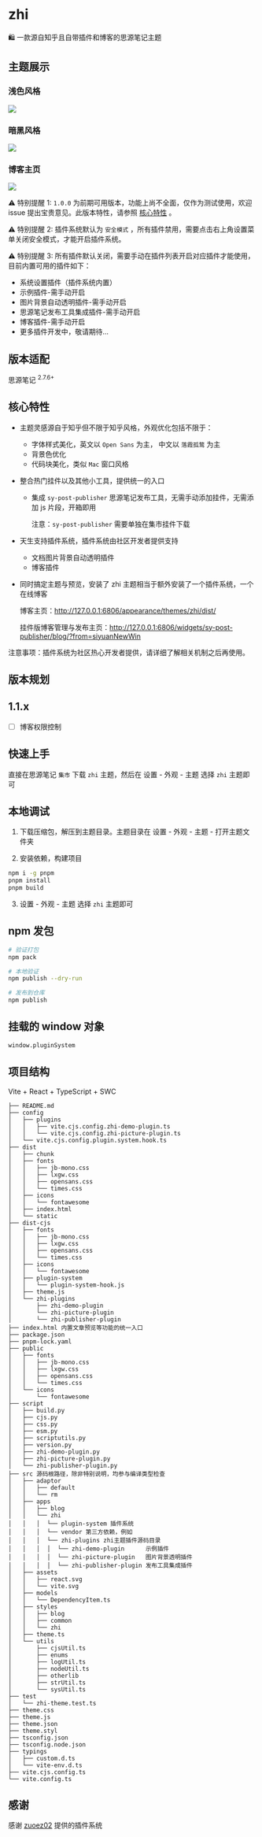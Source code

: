 # zhi

🛍️ 一款源自知乎且自带插件和博客的思源笔记主题

## 主题展示

### 浅色风格

![](https://static.terwergreen.com/test/202303050157804.png)

### 暗黑风格

![](https://static.terwergreen.com/test/202303050156263.png)

### 博客主页

![](https://static.terwergreen.com/test/202303052323466.png)

⚠️ 特别提醒 1: `1.0.0` 为前期可用版本，功能上尚不全面，仅作为测试使用，欢迎 issue
提出宝贵意见。此版本特性，请参照 [核心特性](#核心特性) 。

⚠️ 特别提醒 2: 插件系统默认为 `安全模式` ，所有插件禁用，需要点击右上角设置菜单关闭安全模式，才能开启插件系统。

⚠️ 特别提醒 3: 所有插件默认关闭，需要手动在插件列表开启对应插件才能使用，目前内置可用的插件如下：

- 系统设置插件（插件系统内置）
- 示例插件-需手动开启
- 图片背景自动透明插件-需手动开启
- 思源笔记发布工具集成插件-需手动开启
- 博客插件-需手动开启
- 更多插件开发中，敬请期待...

## 版本适配

思源笔记 <sup>2.7.6+</sup>

## 核心特性

- 主题灵感源自于知乎但不限于知乎风格，外观优化包括不限于：

  - 字体样式美化，英文以 `Open Sans` 为主， 中文以 `落霞孤鹜` 为主
  - 背景色优化
  - 代码块美化，类似 `Mac` 窗口风格

- 整合热门挂件以及其他小工具，提供统一的入口

  - 集成 `sy-post-publisher` 思源笔记发布工具，无需手动添加挂件，无需添加 js 片段，开箱即用

    注意：`sy-post-publisher` 需要单独在集市挂件下载

- 天生支持插件系统，插件系统由社区开发者提供支持

  - 文档图片背景自动透明插件
  - 博客插件

- 同时搞定主题与预览，安装了 zhi 主题相当于额外安装了一个插件系统，一个在线博客

  博客主页：http://127.0.0.1:6806/appearance/themes/zhi/dist/

  挂件版博客管理与发布主页：http://127.0.0.1:6806/widgets/sy-post-publisher/blog/?from=siyuanNewWin

注意事项：插件系统为社区热心开发者提供，请详细了解相关机制之后再使用。

## 版本规划

## 1.1.x

- [ ] 博客权限控制

## 快速上手

直接在思源笔记 `集市` 下载 `zhi` 主题，然后在 <kbd>设置</kbd> - <kbd>外观</kbd> - <kbd>主题</kbd> 选择 `zhi` 主题即可

## 本地调试

1. 下载压缩包，解压到主题目录。主题目录在 <kbd>设置</kbd> - <kbd>外观</kbd> - <kbd>主题</kbd> - <kbd>打开主题文件夹</kbd>

2. 安装依赖，构建项目

```bash
npm i -g pnpm
pnpm install
pnpm build
```

3. <kbd>设置</kbd> - <kbd>外观</kbd> - <kbd>主题</kbd> 选择 `zhi` 主题即可

## npm 发包

```bash
# 验证打包
npm pack

# 本地验证
npm publish --dry-run

# 发布到仓库
npm publish
```

## 挂载的 window 对象

```bash
window.pluginSystem
```

## 项目结构

Vite + React + TypeScript + SWC

```
├── README.md
├── config
│   ├── plugins
│   │   ├── vite.cjs.config.zhi-demo-plugin.ts
│   │   └── vite.cjs.config.zhi-picture-plugin.ts
│   └── vite.cjs.config.plugin.system.hook.ts
├── dist
│   ├── chunk
│   ├── fonts
│   │   ├── jb-mono.css
│   │   ├── lxgw.css
│   │   ├── opensans.css
│   │   └── times.css
│   ├── icons
│   │   └── fontawesome
│   ├── index.html
│   └── static
├── dist-cjs
│   ├── fonts
│   │   ├── jb-mono.css
│   │   ├── lxgw.css
│   │   ├── opensans.css
│   │   └── times.css
│   ├── icons
│   │   └── fontawesome
│   ├── plugin-system
│   │   └── plugin-system-hook.js
│   ├── theme.js
│   └── zhi-plugins
│       ├── zhi-demo-plugin
│       └── zhi-picture-plugin
│       └── zhi-publisher-plugin
├── index.html 内置文章预览等功能的统一入口
├── package.json
├── pnpm-lock.yaml
├── public
│   ├── fonts
│   │   ├── jb-mono.css
│   │   ├── lxgw.css
│   │   ├── opensans.css
│   │   └── times.css
│   └── icons
│       └── fontawesome
├── script
│   ├── build.py
│   ├── cjs.py
│   ├── css.py
│   ├── esm.py
│   ├── scriptutils.py
│   ├── version.py
│   ├── zhi-demo-plugin.py
│   ├── zhi-picture-plugin.py
│   └── zhi-publisher-plugin.py
├── src 源码根路径，除非特别说明，均参与编译类型检查
│   ├── adaptor
│   │   ├── default
│   │   └── rm
│   ├── apps
│   │   ├── blog
│   │   └── zhi
│   │   │  └── plugin-system 插件系统
│   │   │  └── vendor 第三方依赖，例如
│   │   │  └── zhi-plugins zhi主题插件源码目录
│   │   │  │  └── zhi-demo-plugin      示例插件
│   │   │  │  └── zhi-picture-plugin   图片背景透明插件
│   │   │  │  └── zhi-publisher-plugin 发布工具集成插件
│   ├── assets
│   │   ├── react.svg
│   │   └── vite.svg
│   ├── models
│   │   └── DependencyItem.ts
│   ├── styles
│   │   ├── blog
│   │   ├── common
│   │   └── zhi
│   ├── theme.ts
│   └── utils
│       ├── cjsUtil.ts
│       ├── enums
│       ├── logUtil.ts
│       ├── nodeUtil.ts
│       ├── otherlib
│       ├── strUtil.ts
│       └── sysUtil.ts
├── test
│   └── zhi-theme.test.ts
├── theme.css
├── theme.js
├── theme.json
├── theme.styl
├── tsconfig.json
├── tsconfig.node.json
├── typings
│   ├── custom.d.ts
│   └── vite-env.d.ts
├── vite.cjs.config.ts
└── vite.config.ts
```

## 感谢

感谢 [zuoez02](https://github.com/zuoez02/siyuan-plugin-system) 提供的插件系统
